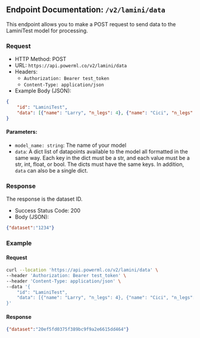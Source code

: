 ## Endpoint Documentation: `/v2/lamini/data`

This endpoint allows you to make a POST request to send data to the LaminiTest model for processing.

### Request

- HTTP Method: POST
- URL: `https://api.powerml.co/v2/lamini/data`
- Headers:
  - `Authorization: Bearer test_token`
  - `Content-Type: application/json`
- Example Body (JSON):
```json
{
    "id": "LaminiTest",
    "data": [{"name": "Larry", "n_legs": 4}, {"name": "Cici", "n_legs": 100}]
}
```

#### Parameters:

-   `model_name: string`: The name of your model
-   `data`: A dict list of datapoints available to the model all formatted in the same way. Each key in the dict must be a str, and each value must be a str, int, float, or bool.  The dicts must have the same keys.  In addition, `data` can also be a single dict.

### Response

The response is the dataset ID.

- Success Status Code: 200
- Body (JSON):
```json
{"dataset":"1234"}
```

### Example

#### Request

```bash
curl --location 'https://api.powerml.co/v2/lamini/data' \
--header 'Authorization: Bearer test_token' \
--header 'Content-Type: application/json' \
--data '{
    "id": "LaminiTest",
    "data": [{"name": "Larry", "n_legs": 4}, {"name": "Cici", "n_legs": 100}]
}'
```

#### Response

```json
{"dataset":"20ef5fd0375f389bc9f9a2e6615dd464"}
```